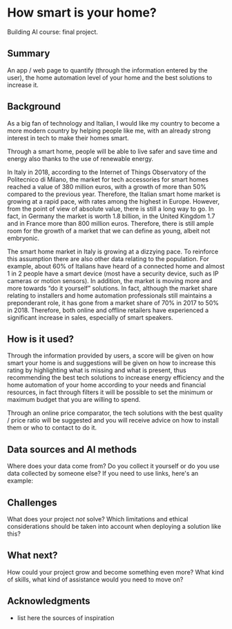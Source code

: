 # How smart is your home?
Building AI course: final project.
## Summary
An app / web page to quantify (through the information entered by the user), the home automation level of your home and the best solutions to increase it. 
## Background
As a big fan of technology and Italian, I would like my country to become a more modern country by helping people like me, with an already strong interest in tech to make their homes smart.

Through a smart home, people will be able to live safer and save time and energy also thanks to the use of renewable energy.

In Italy in 2018, according to the Internet of Things Observatory of the Politecnico di Milano, the market for tech accessories for smart homes reached a value of 380 million euros, with a growth of more than 50% compared to the previous year. Therefore, the Italian smart home market is growing at a rapid pace, with rates among the highest in Europe. However, from the point of view of absolute value, there is still a long way to go. In fact, in Germany the market is worth 1.8 billion, in the United Kingdom 1.7 and in France more than 800 million euros. Therefore, there is still ample room for the growth of a market that we can define as young, albeit not embryonic.

The smart home market in Italy is growing at a dizzying pace. To reinforce this assumption there are also other data relating to the population. For example, about 60% of Italians have heard of a connected home and almost 1 in 2 people have a smart device (most have a security device, such as IP cameras or motion sensors). In addition, the market is moving more and more towards “do it yourself” solutions. In fact, although the market share relating to installers and home automation professionals still maintains a preponderant role, it has gone from a market share of 70% in 2017 to 50% in 2018. Therefore, both online and offline retailers have experienced a significant increase in sales, especially of smart speakers.
## How is it used?
Through the information provided by users, a score will be given on how smart your home is and suggestions will be given on how to increase this rating by highlighting what is missing and what is present, thus recommending the best tech solutions to increase energy efficiency and the home automation of your home according to your needs and financial resources, in fact through filters it will be possible to set the minimum or maximum budget that you are willing to spend.

Through an online price comparator, the tech solutions with the best quality / price ratio will be suggested and you will receive advice on how to install them or who to contact to do it.


## Data sources and AI methods
Where does your data come from? Do you collect it yourself or do you use data collected by someone else?
If you need to use links, here's an example:
## Challenges
What does your project _not_ solve? Which limitations and ethical considerations should be taken into account when deploying a solution like this?
## What next?
How could your project grow and become something even more? What kind of skills, what kind of assistance would you  need to move on? 
## Acknowledgments
* list here the sources of inspiration 
